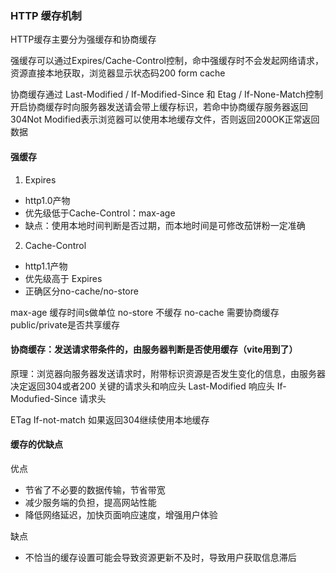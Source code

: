 ### HTTP 缓存机制

HTTP缓存主要分为强缓存和协商缓存

强缓存可以通过Expires/Cache-Control控制，命中强缓存时不会发起网络请求，资源直接本地获取，浏览器显示状态码200 form cache

协商缓存通过 Last-Modified / If-Modified-Since 和 Etag / If-None-Match控制开启协商缓存时向服务器发送请会带上缓存标识，若命中协商缓存服务器返回304Not Modified表示浏览器可以使用本地缓存文件，否则返回200OK正常返回数据

#### 强缓存

1. Expires

- http1.0产物
- 优先级低于Cache-Control：max-age
- 缺点：使用本地时间判断是否过期，而本地时间是可修改茄饼粉一定准确

2. Cache-Control

- http1.1产物
- 优先级高于 Expires
- 正确区分no-cache/no-store

max-age 缓存时间s做单位
no-store 不缓存
no-cache 需要协商缓存
public/private是否共享缓存

#### 协商缓存：发送请求带条件的，由服务器判断是否使用缓存（vite用到了）

原理：浏览器向服务器发送请求时，附带标识资源是否发生变化的信息，由服务器决定返回304或者200
关键的请求头和响应头
Last-Modified 响应头
If-Modufied-Since 请求头

ETag
If-not-match
如果返回304继续使用本地缓存

#### 缓存的优缺点

优点

- 节省了不必要的数据传输，节省带宽
- 减少服务端的负担，提高网站性能
- 降低网络延迟，加快页面响应速度，增强用户体验

缺点

- 不恰当的缓存设置可能会导致资源更新不及时，导致用户获取信息滞后
